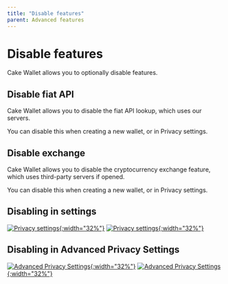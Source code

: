 ```yaml
---
title: "Disable features"
parent: Advanced features
---
```


# Disable features

Cake Wallet allows you to optionally disable features.

## Disable fiat API

Cake Wallet allows you to disable the fiat API lookup, which uses our servers.

You can disable this when creating a new wallet, or in Privacy settings.

## Disable exchange

Cake Wallet allows you to disable the cryptocurrency exchange feature, which uses third-party servers if opened.

You can disable this when creating a new wallet, or in Privacy settings.

## Disabling in settings

[![Privacy settings](/images/settings-privacy-1.jpg){:width="32%"}](/images/settings-privacy-1.jpg)
[![Privacy settings](/images/settings-privacy-2.jpg){:width="32%"}](/images/settings-privacy-2.jpg)

## Disabling in Advanced Privacy Settings

[![Advanced Privacy Settings](/images/new-wallet-4-aps-1.jpg){:width="32%"}](/images/new-wallet-4-aps-1.jpg)
[![Advanced Privacy Settings](/images/new-wallet-4-aps-2.jpg){:width="32%"}](/images/new-wallet-4-aps-2.jpg)
